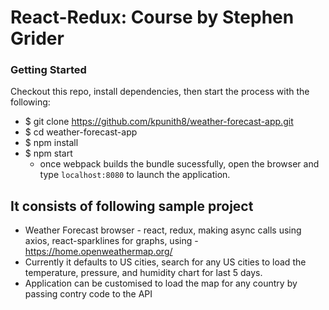 # React-Redux: Course by Stephen Grider

### Getting Started

Checkout this repo, install dependencies, then start the process with the following:

- $ git clone https://github.com/kpunith8/weather-forecast-app.git
- $ cd weather-forecast-app
- $ npm install
- $ npm start
  - once webpack builds the bundle sucessfully, open the browser and type `localhost:8080` to launch the application.

## It consists of following sample project

- Weather Forecast browser - react, redux, making async calls using axios, react-sparklines for graphs, using - https://home.openweathermap.org/
- Currently it defaults to US cities, search for any US cities to load the temperature, pressure, and humidity chart for last 5 days.
- Application can be customised to load the map for any country by passing contry code to the API

